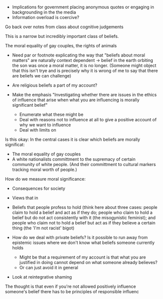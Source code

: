 * Implications for government placing anonymous quotes or engaging in backgrounding in the the media
* Information overload is coercive?

Go back over notes from class about cognitive judgements

This is a narrow but incredibly important class of beliefs.

The moral equality of gay couples, the rights of animals 

* Need par or footnote explicating the way that "beliefs about moral matters" are naturally context dependent -> belief in the earth orbiting the son was once a moral matter, it is no longer. (Someone might object that this isn't trye and is precisely why it is wrong of me to say that there are beliefs we can challenge)

* Are religious beliefs a part of my account?


* Make the emphasis "Investigating whether there are issues in the ethics of influence that arise when what you are influencing is morally significant belief"	
	* Enumerate what these might be
	* Deal with reasons not to influence at all to give a positive account of why we want to influence
	* Deal with limits on 


Is this okay: In the central cases it is clear which beliefs are morally significat:

* The moral equality of gay couples
* A white nationalists committment to the supremacy of certain community of white people. (And their committment to cultural markers tracking moral worth of people.)

How do we measure moral significance:

* Consequences for society
* Views that in
* Beliefs that people profess to hold (think here about three cases: people claim to hold a belief and act as if they do; people who claim to hold a belief but do not act consistently with it (the misogynistic feminist); and people who claim not to hold a belief but act as if they believe a certain thing (the 'I'm not racist' bigot)


* How do we deal with private beliefs? Is it possible to run away from epistemic issues where we don't know what beliefs someone currently holds
	* Might be that a requirement of my account is that what you are justified in doing cannot depend on what someone already believes?
	* Or can just avoid it in general

* Look at reintegrative shaming

The thought is that even if you're not allowed positively influence someone's belief there has to be principles of responsible influenc
